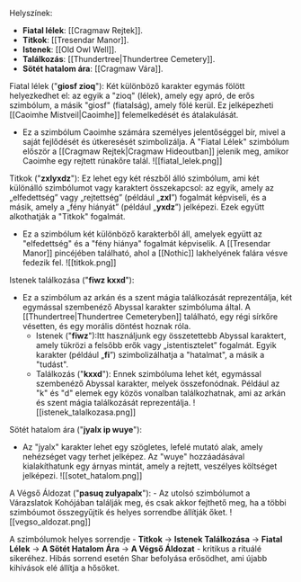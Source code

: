 Helyszínek:
- **Fiatal lélek**: [[Cragmaw Rejtek]].
- **Titkok**: [[Tresendar Manor]].
- **Istenek**: [[Old Owl Well]].
- **Találkozás**: [[Thundertree|Thundertree Cemetery]].
- **Sötét hatalom ára**: [[Cragmaw Vára]].

Fiatal lélek ("**giosf zioq**"): Két különböző karakter egymás fölött helyezkedhet el: az egyik a "zioq" (lélek), amely egy apró, de erős szimbólum, a másik "giosf" (fiatalság), amely fölé kerül. Ez jelképezheti [[Caoimhe Mistveil|Caoimhe]] felemelkedését és átalakulását.
- Ez a szimbólum Caoimhe számára személyes jelentőséggel bír, mivel a saját fejlődését és útkeresését szimbolizálja. A "Fiatal Lélek" szimbólum először a [[Cragmaw Rejtek|Cragmaw Hideoutban]] jelenik meg, amikor Caoimhe egy rejtett rúnakőre talál.
![[fiatal_lelek.png]]

Titkok ("**zxlyxdz**"): Ez lehet egy két részből álló szimbólum, ami két különálló szimbólumot vagy karaktert összekapcsol: az egyik, amely az „elfedettség” vagy „rejtettség” (például „**zxl**”) fogalmát képviseli, és a másik, amely a „fény hiányát” (például „**yxdz**”) jelképezi. Ezek együtt alkothatják a "Titkok" fogalmát.
- Ez a szimbólum két különböző karakterből áll, amelyek együtt az "elfedettség" és a "fény hiánya" fogalmát képviselik. A [[Tresendar Manor]] pincéjében található, ahol a [[Nothic]] lakhelyének falára vésve fedezik fel.
![[titkok.png]]

Istenek találkozása ("**fiwz kxxd**"):
- Ez a szimbólum az arkán és a szent mágia találkozását reprezentálja, két egymással szembenéző Abyssal karakter szimbóluma által. A [[Thundertree|Thundertree Cemeteryben]] található, egy régi sírkőre vésetten, és egy morális döntést hoznak róla.
	- Istenek ("**fiwz**"):Itt használjunk egy összetettebb Abyssal karaktert, amely tükrözi a felsőbb erők vagy „istentisztelet” fogalmát. Egyik karakter (például „**fi**”) szimbolizálhatja a "hatalmat", a másik a "tudást".
	- Találkozás ("**kxxd**"): Ennek szimbóluma lehet két, egymással szembenéző Abyssal karakter, melyek összefonódnak. Például az "k" és "d" elemek egy közös vonalban találkozhatnak, ami az arkán és szent mágia találkozását reprezentálja.
![[istenek_talalkozasa.png]]

Sötét hatalom ára ("**jyalx ip wuye**"):
- Az "jyalx" karakter lehet egy szögletes, lefelé mutató alak, amely nehézséget vagy terhet jelképez. Az "wuye" hozzáadásával kialakíthatunk egy árnyas mintát, amely a rejtett, veszélyes költséget jelképezi.
![[sotet_hatalom.png]]

A Végső Áldozat ("**pasuq zulyapalx**"): - Az utolsó szimbólumot a Várazslatok Kohójában találják meg, és csak akkor fejthető meg, ha a többi szimbóumot összegyűjtik és helyes sorrendbe állítják őket.
![[vegso_aldozat.png]]

A szimbólumok helyes sorrendje - **Titkok** → **Istenek Találkozása** → **Fiatal Lélek** → **A Sötét Hatalom Ára** → **A Végső Áldozat** - kritikus a rituálé sikeréhez. Hibás sorrend esetén Shar befolyása erősödhet, ami újabb kihívások elé állítja a hősöket.